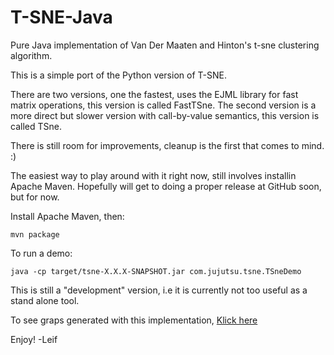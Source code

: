 T-SNE-Java
==========


Pure Java implementation of Van Der Maaten and Hinton's t-sne clustering algorithm.

This is a simple port of the Python version of T-SNE.

There are two versions, one the fastest, uses the EJML library for fast matrix operations, this version is called FastTSne.
The second version is a more direct but slower version with call-by-value semantics, this version is called TSne.

There is still room for improvements, cleanup is the first that comes to mind. :)

The easiest way to play around with it right now, still involves installin Apache Maven. Hopefully will get to doing a
proper release at GitHub soon, but for now.

Install Apache Maven, then:

	mvn package
	
To run a demo:

	java -cp target/tsne-X.X.X-SNAPSHOT.jar com.jujutsu.tsne.TSneDemo


This is still a "development" version, i.e it is currently not too useful as a stand alone tool.

To see graps generated with this implementation, [Klick here](http://lejon.github.io/TSneJava/)

Enjoy!
-Leif
  